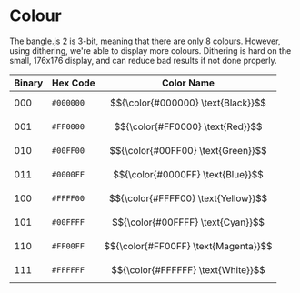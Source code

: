 # Colour

The bangle.js 2 is 3-bit, meaning that there are only 8 colours. However, using dithering, we're able to display more colours. Dithering is hard on the small, 176x176 display, and can reduce bad results if not done properly. 

| Binary | Hex Code | Color Name |
|--------|----------|------------|
| 000    | `#000000` | $${\color{#000000} \text{Black}}$$   |
| 001    | `#FF0000` | $${\color{#FF0000} \text{Red}}$$        |
| 010    | `#00FF00` | $${\color{#00FF00} \text{Green}}$$    |
| 011    | `#0000FF` | $${\color{#0000FF} \text{Blue}}$$      |
| 100    | `#FFFF00` | $${\color{#FFFF00} \text{Yellow}}$$  |
| 101    | `#00FFFF` | $${\color{#00FFFF} \text{Cyan}}$$      |
| 110    | `#FF00FF` | $${\color{#FF00FF} \text{Magenta}}$$|
| 111    | `#FFFFFF` | $${\color{#FFFFFF} \text{White}}$$    |
